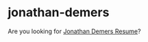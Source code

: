 # jonathan-demers

Are you looking for [Jonathan Demers Resume](https://jondemers.github.io/jonathan-demers/Jonathan-Demers-Resume.html)?
